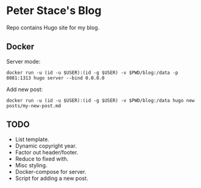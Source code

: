 # Peter Stace's Blog

Repo contains Hugo site for my blog.

## Docker

Server mode:

```fish
docker run -u (id -u $USER):(id -g $USER) -v $PWD/blog:/data -p 8081:1313 hugo server --bind 0.0.0.0
```

Add new post:

```fish
docker run -u (id -u $USER):(id -g $USER) -v $PWD/blog:/data hugo new posts/my-new-post.md
```

## TODO

- List template.
- Dynamic copyright year.
- Factor out header/footer.
- Reduce to fixed with.
- Misc styling.
- Docker-compose for server.
- Script for adding a new post.
